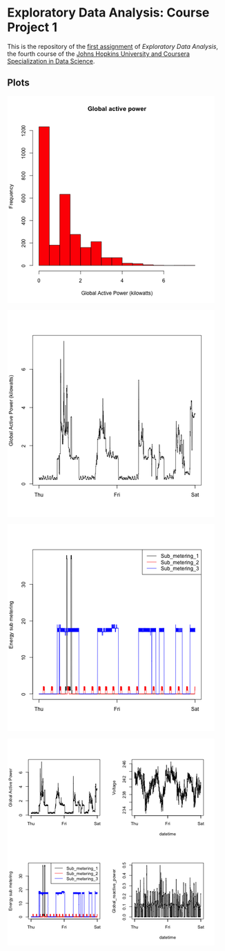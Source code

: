 # Exploratory Data Analysis: Course Project 1

This is the repository of the [first
assignment](https://github.com/rdpeng/ExData_Plotting1) of _Exploratory Data
Analysis_, the fourth course of the [Johns Hopkins University and Coursera
Specialization in Data Science](https://www.coursera.org/specialization/jhudatascience/1).

## Plots

![](plot1.png)

![](plot2.png)

![](plot3.png)

![](plot4.png)
